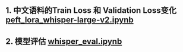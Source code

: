 ## 1. 中文语料的Train Loss 和 Validation Loss变化 [peft_lora_whisper-large-v2.ipynb](peft_lora_whisper-large-v2.ipynb)

## 2. 模型评估 [whisper_eval.ipynb](whisper_eval.ipynb)